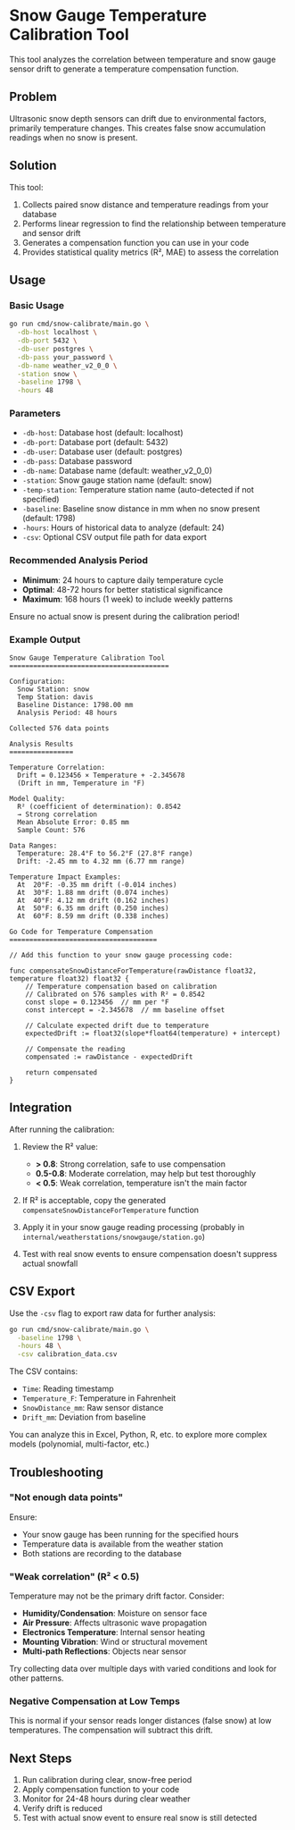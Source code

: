 # Snow Gauge Temperature Calibration Tool

This tool analyzes the correlation between temperature and snow gauge sensor drift to generate a temperature compensation function.

## Problem

Ultrasonic snow depth sensors can drift due to environmental factors, primarily temperature changes. This creates false snow accumulation readings when no snow is present.

## Solution

This tool:
1. Collects paired snow distance and temperature readings from your database
2. Performs linear regression to find the relationship between temperature and sensor drift
3. Generates a compensation function you can use in your code
4. Provides statistical quality metrics (R², MAE) to assess the correlation

## Usage

### Basic Usage

```bash
go run cmd/snow-calibrate/main.go \
  -db-host localhost \
  -db-port 5432 \
  -db-user postgres \
  -db-pass your_password \
  -db-name weather_v2_0_0 \
  -station snow \
  -baseline 1798 \
  -hours 48
```

### Parameters

- `-db-host`: Database host (default: localhost)
- `-db-port`: Database port (default: 5432)
- `-db-user`: Database user (default: postgres)
- `-db-pass`: Database password
- `-db-name`: Database name (default: weather_v2_0_0)
- `-station`: Snow gauge station name (default: snow)
- `-temp-station`: Temperature station name (auto-detected if not specified)
- `-baseline`: Baseline snow distance in mm when no snow present (default: 1798)
- `-hours`: Hours of historical data to analyze (default: 24)
- `-csv`: Optional CSV output file path for data export

### Recommended Analysis Period

- **Minimum**: 24 hours to capture daily temperature cycle
- **Optimal**: 48-72 hours for better statistical significance
- **Maximum**: 168 hours (1 week) to include weekly patterns

Ensure no actual snow is present during the calibration period!

### Example Output

```
Snow Gauge Temperature Calibration Tool
========================================

Configuration:
  Snow Station: snow
  Temp Station: davis
  Baseline Distance: 1798.00 mm
  Analysis Period: 48 hours

Collected 576 data points

Analysis Results
================

Temperature Correlation:
  Drift = 0.123456 × Temperature + -2.345678
  (Drift in mm, Temperature in °F)

Model Quality:
  R² (coefficient of determination): 0.8542
  → Strong correlation
  Mean Absolute Error: 0.85 mm
  Sample Count: 576

Data Ranges:
  Temperature: 28.4°F to 56.2°F (27.8°F range)
  Drift: -2.45 mm to 4.32 mm (6.77 mm range)

Temperature Impact Examples:
  At  20°F: -0.35 mm drift (-0.014 inches)
  At  30°F: 1.88 mm drift (0.074 inches)
  At  40°F: 4.12 mm drift (0.162 inches)
  At  50°F: 6.35 mm drift (0.250 inches)
  At  60°F: 8.59 mm drift (0.338 inches)

Go Code for Temperature Compensation
=====================================

// Add this function to your snow gauge processing code:

func compensateSnowDistanceForTemperature(rawDistance float32, temperature float32) float32 {
    // Temperature compensation based on calibration
    // Calibrated on 576 samples with R² = 0.8542
    const slope = 0.123456  // mm per °F
    const intercept = -2.345678  // mm baseline offset

    // Calculate expected drift due to temperature
    expectedDrift := float32(slope*float64(temperature) + intercept)

    // Compensate the reading
    compensated := rawDistance - expectedDrift

    return compensated
}
```

## Integration

After running the calibration:

1. Review the R² value:
   - **> 0.8**: Strong correlation, safe to use compensation
   - **0.5-0.8**: Moderate correlation, may help but test thoroughly
   - **< 0.5**: Weak correlation, temperature isn't the main factor

2. If R² is acceptable, copy the generated `compensateSnowDistanceForTemperature` function

3. Apply it in your snow gauge reading processing (probably in `internal/weatherstations/snowgauge/station.go`)

4. Test with real snow events to ensure compensation doesn't suppress actual snowfall

## CSV Export

Use the `-csv` flag to export raw data for further analysis:

```bash
go run cmd/snow-calibrate/main.go \
  -baseline 1798 \
  -hours 48 \
  -csv calibration_data.csv
```

The CSV contains:
- `Time`: Reading timestamp
- `Temperature_F`: Temperature in Fahrenheit
- `SnowDistance_mm`: Raw sensor distance
- `Drift_mm`: Deviation from baseline

You can analyze this in Excel, Python, R, etc. to explore more complex models (polynomial, multi-factor, etc.)

## Troubleshooting

### "Not enough data points"

Ensure:
- Your snow gauge has been running for the specified hours
- Temperature data is available from the weather station
- Both stations are recording to the database

### "Weak correlation" (R² < 0.5)

Temperature may not be the primary drift factor. Consider:
- **Humidity/Condensation**: Moisture on sensor face
- **Air Pressure**: Affects ultrasonic wave propagation
- **Electronics Temperature**: Internal sensor heating
- **Mounting Vibration**: Wind or structural movement
- **Multi-path Reflections**: Objects near sensor

Try collecting data over multiple days with varied conditions and look for other patterns.

### Negative Compensation at Low Temps

This is normal if your sensor reads longer distances (false snow) at low temperatures. The compensation will subtract this drift.

## Next Steps

1. Run calibration during clear, snow-free period
2. Apply compensation function to your code
3. Monitor for 24-48 hours during clear weather
4. Verify drift is reduced
5. Test with actual snow event to ensure real snow is still detected
